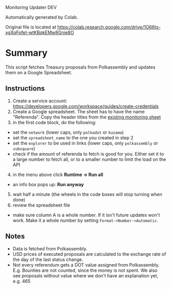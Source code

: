 Monitoring Updater DEV

Automatically generated by Colab.

Original file is located at
    https://colab.research.google.com/drive/1O66ts-xgXqFpfeI-wtKBqkEMw8Gnie8O

# Summary
This script fetches Treasury proposals from Polkassembly and updates them on a Google Spreadsheet.

## Instructions
1. Create a service account: https://developers.google.com/workspace/guides/create-credentials
2. Create a Google spreadsheet. The sheet has to have the name "Referenda". Copy the header titles from the [existing monitoring sheet](https://opengov.watch/monitoring)
3. in the first code block, do the following:
  - set the `network` (lower caps, only `polkadot` or `kusama`)
  - set the `spreadsheet_name` to the one you created in step 2
  - set the `explorer` to be used in links (lower caps, only `polkassembly` or `subsquare`)
  - check if the amount of referenda to fetch is good for you. Either set it to a large number to fetch all, or to a smaller number to limit the load on the API
4. in the menu above click **Runtime -> Run all**
  - an info box pops up: **Run anyway**
5. wait half a minute (the wheels in the code boxes will stop turning when done)
6. review the spreadsheet file
  - make sure column A is a whole number. If it isn't future updates won't work. Make it a whole number by setting `Format->Number->Automatic`.

## Notes
- Data is fetched from Polkassembly.
- USD prices of executed proposals are calculated to the exchange rate of the day of the last status change.
- Not every referendum gets a DOT value assigned from Polkassembly. E.g. Bounties are not counted, since the money is not spent. We also see proposals without value where we don't have an explanation yet, e.g. 465